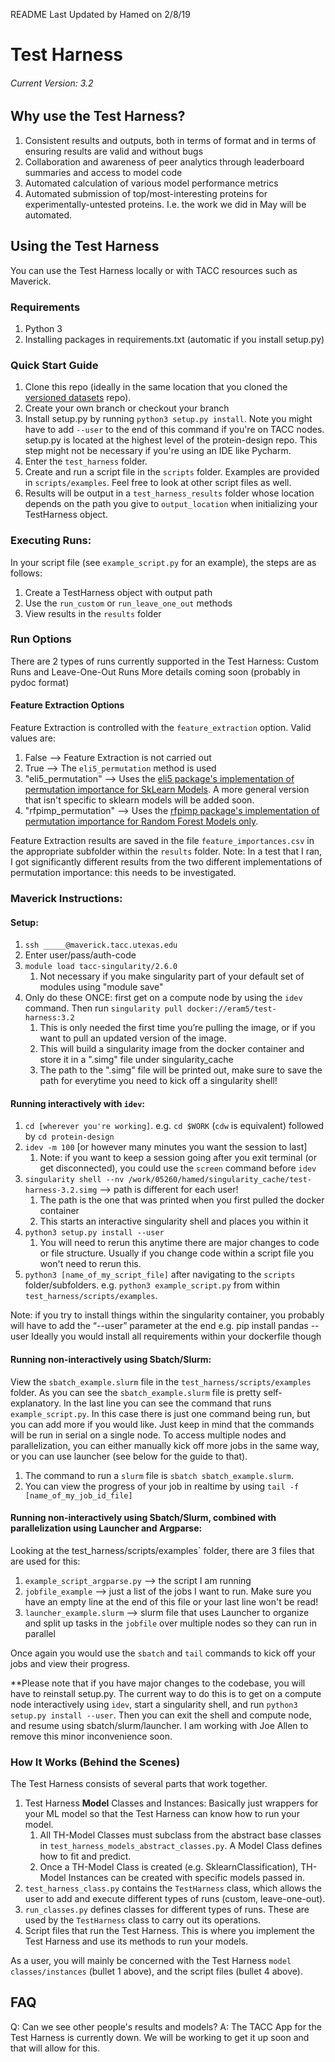 README Last Updated by Hamed on 2/8/19


# Test Harness
###### Current Version: 3.2

## Why use the Test Harness?
1. Consistent results and outputs, both in terms of format and in terms of ensuring results are valid and without bugs
2. Collaboration and awareness of peer analytics through leaderboard summaries and access to model code
3. Automated calculation of various model performance metrics
4. Automated submission of top/most-interesting proteins for experimentally-untested proteins. I.e. the work we did in May will be automated.

## Using the Test Harness
You can use the Test Harness locally or with TACC resources such as Maverick.


### Requirements
1. Python 3
2. Installing packages in requirements.txt (automatic if you install setup.py)


### Quick Start Guide
1. Clone this repo (ideally in the same location that you cloned the [versioned datasets](https://gitlab.sd2e.org/sd2program/versioned-datasets) repo).
2. Create your own branch or checkout your branch
3. Install setup.py by running `python3 setup.py install`. Note you might have to add `--user` to the end of this command if you're on TACC nodes. setup.py is located at the highest level of the protein-design repo. This step might not be necessary if you're using an IDE like Pycharm.
4. Enter the `test_harness` folder.
5. Create and run a script file in the `scripts` folder. Examples are provided in `scripts/examples`. Feel free to look at other script files as well. 
6. Results will be output in a `test_harness_results` folder whose location depends on the path you give to `output_location` when initializing your TestHarness object.


### Executing Runs:
In your script file (see `example_script.py` for an example), the steps are as follows:
1. Create a TestHarness object with output path
2. Use the `run_custom` or `run_leave_one_out` methods
3. View results in the `results` folder

### Run Options
There are 2 types of runs currently supported in the Test Harness: Custom Runs and Leave-One-Out Runs
More details coming soon (probably in pydoc format)

#### Feature Extraction Options
Feature Extraction is controlled with the `feature_extraction` option. Valid values are:
1. False --> Feature Extraction is not carried out
2. True --> The `eli5_permutation` method is used
3. "eli5_permutation" --> Uses the [eli5 package's implementation of permutation importance for SkLearn Models](https://eli5.readthedocs.io/en/latest/autodocs/sklearn.html#eli5.sklearn.permutation_importance.PermutationImportance).
A more general version that isn't specific to sklearn models will be added soon.
4. "rfpimp_permutation" --> Uses the [rfpimp package's implementation of permutation importance for Random Forest Models only](https://github.com/parrt/random-forest-importances).

Feature Extraction results are saved in the file `feature_importances.csv` in the appropriate subfolder within the `results` folder.
Note: In a test that I ran, I got significantly different results from the two different implementations of permutation importance: this needs to be investigated.


### Maverick Instructions:

#### Setup:
1. `ssh _____@maverick.tacc.utexas.edu`
2. Enter user/pass/auth-code
3. `module load tacc-singularity/2.6.0`
    1. Not necessary if you make singularity part of your default set of modules using "module save"
4. Only do these ONCE: first get on a compute node by using the `idev` command. Then run `singularity pull docker://eram5/test-harness:3.2`
    1. This is only needed the first time you’re pulling the image, or if you want to pull an updated version of the image.
    2. This will build a singularity image from the docker container and store it in a ".simg" file under singularity_cache
    3. The path to the ".simg" file will be printed out, make sure to save the path for everytime you need to kick off a singularity shell!


#### Running interactively with `idev`:
1. `cd [wherever you're working]`. e.g. `cd $WORK` (`cdw` is equivalent) followed by `cd protein-design`
2. `idev -m 100` [or however many minutes you want the session to last]
    1. Note: if you want to keep a session going after you exit terminal (or get disconnected), you could use the `screen` command before `idev`
3. `singularity shell --nv /work/05260/hamed/singularity_cache/test-harness-3.2.simg` --> path is different for each user!
    1. The path is the one that was printed when you first pulled the docker container
    2. This starts an interactive singularity shell and places you within it
4. `python3 setup.py install --user`
    1. You will need to rerun this anytime there are major changes to code or file structure. Usually if you change code within a script file you won't need to rerun this.
5. `python3 [name_of_my_script_file]` after navigating to the `scripts` folder/subfolders. e.g. `python3 example_script.py` from within `test_harness/scripts/examples`.

Note: if you try to install things within the singularity container, you probably will have to add the “--user” parameter at the end
e.g. pip install pandas --user
Ideally you would install all requirements within your dockerfile though

#### Running non-interactively using Sbatch/Slurm:
View the `sbatch_example.slurm` file in the `test_harness/scripts/examples` folder. As you can see the `sbatch_example.slurm` file is pretty self-explanatory.
In the last line you can see the command that runs `example_script.py`. In this case there is just one command being run, but you can add more if you would like.
Just keep in mind that the commands will be run in serial on a single node. To access multiple nodes and parallelization, you can either manually kick off more
jobs in the same way, or you can use launcher (see below for the guide to that).

1. The command to run a `slurm` file is `sbatch sbatch_example.slurm`. 
2. You can view the progress of your job in realtime by using `tail -f [name_of_my_job_id_file]`

#### Running non-interactively using Sbatch/Slurm, combined with parallelization using Launcher and Argparse:
Looking at the test_harness/scripts/examples` folder, there are 3 files that are used for this:
1. `example_script_argparse.py` --> the script I am running
2. `jobfile_example` --> just a list of the jobs I want to run. Make sure you have an empty line at the end of this file or your last line won't be read!
3. `launcher_example.slurm` --> slurm file that uses Launcher to organize and split up tasks in the `jobfile` over multiple nodes so they can run in parallel

Once again you would use the `sbatch` and `tail` commands to kick off your jobs and view their progress.

**Please note that if you have major changes to the codebase, you will have to reinstall setup.py. The current way to do this is to get on a
compute node interactively using `idev`, start a singularity shell, and run `python3 setup.py install --user`. Then you can exit the shell and compute node,
and resume using sbatch/slurm/launcher. I am working with Joe Allen to remove this minor inconvenience soon.

### How It Works (Behind the Scenes)
The Test Harness consists of several parts that work together. 
1. Test Harness **Model** Classes and Instances: Basically just wrappers for your ML model so that the Test Harness can know how to run your model.
    1. All TH-Model Classes must subclass from the abstract base classes in `test_harness_models_abstract_classes.py`. A Model Class defines how to fit and predict.
    2. Once a TH-Model Class is created (e.g. SklearnClassification), TH-Model Instances can be created with specific models passed in.
2. `test_harness_class.py` contains the `TestHarness` class, which allows the user to add and execute different types of runs (custom, leave-one-out).
3. `run_classes.py` defines classes for different types of runs. These are used by the `TestHarness` class to carry out its operations.
4.  Script files that run the Test Harness. This is where you implement the Test Harness and use its methods to run your models.

As a user, you will mainly be concerned with the Test Harness `model classes/instances` (bullet 1 above), and the script files (bullet 4 above).


## FAQ
Q: Can we see other people's results and models?
A: The TACC App for the Test Harness is currently down. We will be working to get it up soon and that will allow for this.





